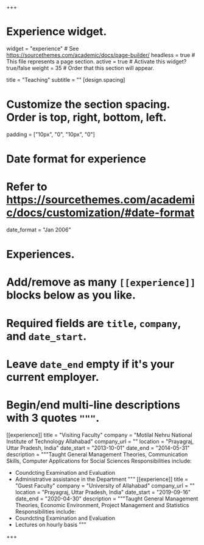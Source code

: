 +++
# Experience widget.
widget = "experience"  # See https://sourcethemes.com/academic/docs/page-builder/
headless = true  # This file represents a page section.
active = true  # Activate this widget? true/false
weight = 35  # Order that this section will appear.

title = "Teaching"
subtitle = ""
[design.spacing]
  # Customize the section spacing. Order is top, right, bottom, left.
  padding = ["10px", "0", "10px", "0"]
# Date format for experience
#   Refer to https://sourcethemes.com/academic/docs/customization/#date-format
date_format = "Jan 2006"

# Experiences.
#   Add/remove as many `[[experience]]` blocks below as you like.
#   Required fields are `title`, `company`, and `date_start`.
#   Leave `date_end` empty if it's your current employer.
#   Begin/end multi-line descriptions with 3 quotes `"""`.
[[experience]]
  title = "Visiting Faculty"
  company = "Motilal Nehru National Institute of Technology Allahabad"
  company_url = ""
  location = "Prayagraj, Uttar Pradesh, India"
  date_start = "2013-10-01"
  date_end = "2014-05-31"
  description = """Taught General Management Theories, Communication Skills, Computer Applications for Social Sciences
  Responsibilities include:
  * Coundcting Examination and Evaluation
  * Administrative assistance in the Department
  """
[[experience]]
  title = "Guest Faculty"
  company = "University of Allahabad"
  company_url = ""
  location = "Prayagraj, Uttar Pradesh, India"
  date_start = "2019-09-16"
  date_end = "2020-04-30"
  description = """Taught General Management Theories, Economic Environment, Project Management and Statistics
  Responsibilities include:
  * Coundcting Examination and Evaluation
  * Lectures on hourly basis
  """

+++
